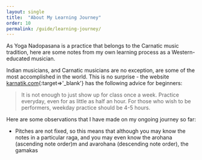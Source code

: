 ```yaml
---
layout: single
title:  "About My Learning Journey"
order: 10
permalink: /guide/learning-journey/
---
```

 As Yoga Nadopasana is a practice that belongs to the Carnatic music tradition, here are some notes from my own learning process as a Western-educated musician.

Indian musicians, and Carnatic musicians are no exception, are some of the most accomplished in the world. This is no surprise - the website [karnatik.com](http://karnatik.com){:target=>'_blank'} has the following advice for beginners:

> It is not enough to just show up for class once a week. Practice everyday, even for as little as half an hour. For those who wish to be performers, weekday practice should be 4-5 hours.

Here are some observations that I have made on my ongoing journey so far:
- Pitches are not fixed, so this means that although you may know the notes in a particular raga, and you may even know the arohana (ascending note order)m and avarohana (descending note order), the gamakas 
